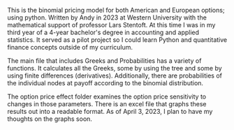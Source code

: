 This is the binomial pricing model for both American and European options; using python. Written by Andy in 2023 at Western University with the mathematical support of professor Lars Stentoft. At this time I was in my third year of a 4-year bachelor's degree in accounting and applied statistics.
It served as a pilot project so I could learn Python and quantitative finance concepts outside of my curriculum.

The main file that includes Greeks and Probabilities has a variety of functions. It calculates all the Greeks, some by using the tree and some by using finite differences (derivatives). Additionally, there are probabilities of the individual nodes at payoff according to the binomial distribution. 

The option price effect folder examines the option price sensitivity to changes in those parameters. There is an excel file that graphs these results out into a readable format. As of April 3, 2023, I plan to have my thoughts on the graphs soon. 
